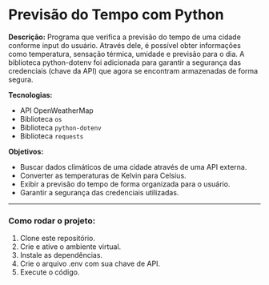 # Previsão do Tempo com Python

**Descrição:** Programa que verifica a previsão do tempo de uma cidade conforme input do usuário. Através dele, é possível obter informações como temperatura, sensação térmica, umidade e previsão para o dia. A biblioteca python-dotenv foi adicionada para garantir a segurança das credenciais (chave da API) que agora se encontram armazenadas de forma segura.

**Tecnologias:**
- API OpenWeatherMap
- Biblioteca `os`
- Biblioteca `python-dotenv`
- Biblioteca `requests`

**Objetivos:**
- Buscar dados climáticos de uma cidade através de uma API externa.
- Converter as temperaturas de Kelvin para Celsius.
- Exibir a previsão do tempo de forma organizada para o usuário.
- Garantir a segurança das credenciais utilizadas.

---

### Como rodar o projeto:
1. Clone este repositório.
2. Crie e ative o ambiente virtual.
3. Instale as dependências.
4. Crie o arquivo .env com sua chave de API.
5. Execute o código.